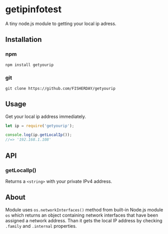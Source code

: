 # getipinfotest

A tiny node.js module to getting your local ip adress.

## Installation

### npm

```sh
npm install getyourip
```

### git

```shell
git clone https://github.com/FISHERDAY/getyourip
```

## Usage

Get your local ip address immediately.

```js
let ip = require('getyourip');

console.log(ip.getLocalIp());
//=> '192.168.1.108'
```

## API

### getLocalIp()

Returns a `<string>` with your private IPv4 address.

## About
Module uses `os.networkInterfaces()` method from built-in Node.js module `os` which returns an object containing network interfaces that have been assigned a network address. Than it gets the local IP address by checking `.family` and `.internal` properties.
